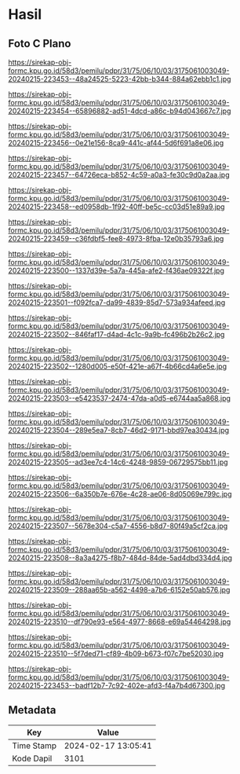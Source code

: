 # Hasil

## Foto C Plano

https://sirekap-obj-formc.kpu.go.id/58d3/pemilu/pdpr/31/75/06/10/03/3175061003049-20240215-223453--48a24525-5223-42bb-b344-884a62ebb1c1.jpg

https://sirekap-obj-formc.kpu.go.id/58d3/pemilu/pdpr/31/75/06/10/03/3175061003049-20240215-223454--65896882-ad51-4dcd-a86c-b94d043667c7.jpg

https://sirekap-obj-formc.kpu.go.id/58d3/pemilu/pdpr/31/75/06/10/03/3175061003049-20240215-223456--0e21e156-8ca9-441c-af44-5d6f691a8e06.jpg

https://sirekap-obj-formc.kpu.go.id/58d3/pemilu/pdpr/31/75/06/10/03/3175061003049-20240215-223457--64726eca-b852-4c59-a0a3-fe30c9d0a2aa.jpg

https://sirekap-obj-formc.kpu.go.id/58d3/pemilu/pdpr/31/75/06/10/03/3175061003049-20240215-223458--ed0958db-1f92-40ff-be5c-cc03d51e89a9.jpg

https://sirekap-obj-formc.kpu.go.id/58d3/pemilu/pdpr/31/75/06/10/03/3175061003049-20240215-223459--c36fdbf5-fee8-4973-8fba-12e0b35793a6.jpg

https://sirekap-obj-formc.kpu.go.id/58d3/pemilu/pdpr/31/75/06/10/03/3175061003049-20240215-223500--1337d39e-5a7a-445a-afe2-f436ae09322f.jpg

https://sirekap-obj-formc.kpu.go.id/58d3/pemilu/pdpr/31/75/06/10/03/3175061003049-20240215-223501--f092fca7-da99-4839-85d7-573a934afeed.jpg

https://sirekap-obj-formc.kpu.go.id/58d3/pemilu/pdpr/31/75/06/10/03/3175061003049-20240215-223502--846faf17-d4ad-4c1c-9a9b-fc496b2b26c2.jpg

https://sirekap-obj-formc.kpu.go.id/58d3/pemilu/pdpr/31/75/06/10/03/3175061003049-20240215-223502--1280d005-e50f-421e-a67f-4b66cd4a6e5e.jpg

https://sirekap-obj-formc.kpu.go.id/58d3/pemilu/pdpr/31/75/06/10/03/3175061003049-20240215-223503--e5423537-2474-47da-a0d5-e6744aa5a868.jpg

https://sirekap-obj-formc.kpu.go.id/58d3/pemilu/pdpr/31/75/06/10/03/3175061003049-20240215-223504--289e5ea7-8cb7-46d2-9171-bbd97ea30434.jpg

https://sirekap-obj-formc.kpu.go.id/58d3/pemilu/pdpr/31/75/06/10/03/3175061003049-20240215-223505--ad3ee7c4-14c6-4248-9859-06729575bb11.jpg

https://sirekap-obj-formc.kpu.go.id/58d3/pemilu/pdpr/31/75/06/10/03/3175061003049-20240215-223506--6a350b7e-676e-4c28-ae06-8d05069e799c.jpg

https://sirekap-obj-formc.kpu.go.id/58d3/pemilu/pdpr/31/75/06/10/03/3175061003049-20240215-223507--5678e304-c5a7-4556-b8d7-80f49a5cf2ca.jpg

https://sirekap-obj-formc.kpu.go.id/58d3/pemilu/pdpr/31/75/06/10/03/3175061003049-20240215-223508--8a3a4275-f8b7-484d-84de-5ad4dbd334d4.jpg

https://sirekap-obj-formc.kpu.go.id/58d3/pemilu/pdpr/31/75/06/10/03/3175061003049-20240215-223509--288aa65b-a562-4498-a7b6-6152e50ab576.jpg

https://sirekap-obj-formc.kpu.go.id/58d3/pemilu/pdpr/31/75/06/10/03/3175061003049-20240215-223510--df790e93-e564-4977-8668-e69a54464298.jpg

https://sirekap-obj-formc.kpu.go.id/58d3/pemilu/pdpr/31/75/06/10/03/3175061003049-20240215-223510--5f7ded71-cf89-4b09-b673-f07c7be52030.jpg

https://sirekap-obj-formc.kpu.go.id/58d3/pemilu/pdpr/31/75/06/10/03/3175061003049-20240215-223453--badf12b7-7c92-402e-afd3-f4a7b4d67300.jpg


## Metadata

| Key        | Value               |
| ---------- | ------------------- |
| Time Stamp | 2024-02-17 13:05:41 |
| Kode Dapil | 3101                |



